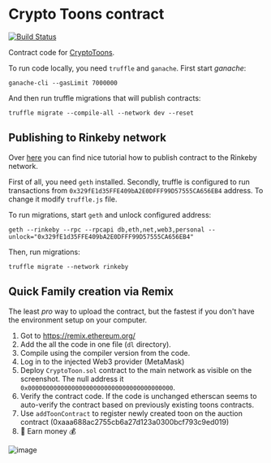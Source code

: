 # Crypto Toons contract 

[![Build Status](https://travis-ci.com/TheMindhouse/cryptotoons-solidity.svg?branch=master)](https://travis-ci.com/TheMindhouse/cryptotoons-solidity)

Contract code for [CryptoToons](https://cryptotoons.io).

To run code locally, you need `truffle` and `ganache`. First start _ganache_:

`ganache-cli --gasLimit 7000000`

And then run truffle migrations that will publish contracts: 

`truffle migrate --compile-all --network dev --reset`

## Publishing to Rinkeby network

Over [here](https://blog.abuiles.com/blog/2017/07/09/deploying-truffle-contracts-to-rinkeby/) you can find nice tutorial how to publish contract to the Rinkeby network. 

First of all, you need `geth` installed. Secondly, truffle is configured to run transactions from `0x329fE1d35FFE409bA2E0DFFF99D57555CA656EB4` address. To change it modify `truffle.js` file. 

To run migrations, start `geth` and unlock configured address: 

`geth --rinkeby --rpc --rpcapi db,eth,net,web3,personal --unlock="0x329fE1d35FFE409bA2E0DFFF99D57555CA656EB4"`

Then, run migrations: 

`truffle migrate --network rinkeby`

## Quick Family creation via Remix

The least _pro_ way to upload the contract, but the fastest if you don't have the environment setup on your computer. 
1. Got to https://remix.ethereum.org/
2. Add the all the code in one file (`dl` directory). 
3. Compile using the compiler version from the code. 
4. Log in to the injected Web3 provider (MetaMask)
5. Deploy `CryptoToon.sol` contract to the main network as visible on the screenshot. The null address it `0x0000000000000000000000000000000000000000`. 
6. Verify the contract code. If the code is unchanged etherscan seems to auto-verify the contract based on previously existing toons contracts. 
7. Use `addToonContract` to register newly created toon on the auction contract (0xaaa688ac2755cb6a27d123a0300bcf793c9ed019)
8. 🎉 Earn money 💰

![image](https://user-images.githubusercontent.com/9295935/129236746-80d917c7-6a0f-4361-9b56-d3d35b0c08ba.png)

